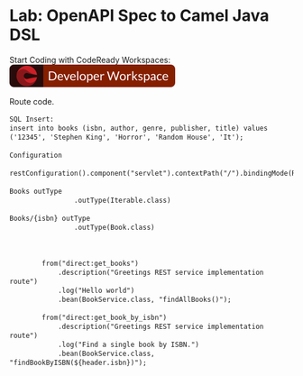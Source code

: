 
# Lab: OpenAPI Spec to Camel Java DSL

Start Coding with CodeReady Workspaces: [![Start Coding!](developer-workspace.svg)](https://codeready-openshift-workspaces.apps.cluster-8811.8811.example.opentlc.com/f?url=https://github.com/pittar/fuse-contract-first-demo)

Route code.
```
SQL Insert:
insert into books (isbn, author, genre, publisher, title) values ('12345', 'Stephen King', 'Horror', 'Random House', 'It');

Configuration
        restConfiguration().component("servlet").contextPath("/").bindingMode(RestBindingMode.json);

Books outType
                .outType(Iterable.class)

Books/{isbn} outType
                .outType(Book.class)



        from("direct:get_books")
            .description("Greetings REST service implementation route")
            .log("Hello world")
            .bean(BookService.class, "findAllBooks()"); 

        from("direct:get_book_by_isbn")
            .description("Greetings REST service implementation route")
            .log("Find a single book by ISBN.")
            .bean(BookService.class, "findBookByISBN(${header.isbn})"); 
```